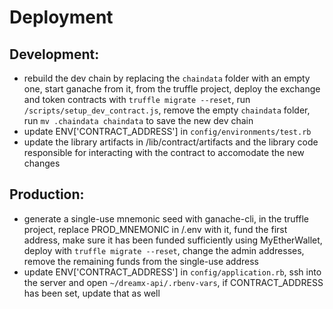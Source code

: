 # Deployment

## Development:

* rebuild the dev chain by replacing the `chaindata` folder with an empty one, start ganache from it, from the truffle project, deploy the exchange and token contracts with `truffle migrate --reset`, run `/scripts/setup_dev_contract.js`, remove the empty `chaindata` folder, run `mv .chaindata chaindata` to save the new dev chain
* update ENV['CONTRACT_ADDRESS'] in `config/environments/test.rb`
* update the library artifacts in /lib/contract/artifacts and the library code responsible for interacting with the contract to accomodate the new changes

## Production:

* generate a single-use mnemonic seed with ganache-cli, in the truffle project, replace PROD_MNEMONIC in /.env with it, fund the first address, make sure it has been funded sufficiently using MyEtherWallet, deploy with `truffle migrate --reset`, change the admin addresses, remove the remaining funds from the single-use address 
* update ENV['CONTRACT_ADDRESS'] in `config/application.rb`, ssh into the server and open `~/dreamx-api/.rbenv-vars`, if CONTRACT_ADDRESS has been set, update that as well
